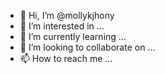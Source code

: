 - 👋 Hi, I’m @mollykjhony
- 👀 I’m interested in ...
- 🌱 I’m currently learning ...
- 💞️ I’m looking to collaborate on ...
- 📫 How to reach me ...

<!---
mollykjhony/mollykjhony is a ✨ special ✨ repository because its `README.md` (this file) appears on your GitHub profile.
You can click the Preview link to take a look at your changes.
--->
